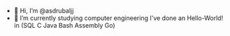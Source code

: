- 👋 Hi, I’m @asdrubaljj
- 🌱 I’m currently studying computer engineering
I've done an Hello-World! in (SQL C Java Bash Assembly Go) 


<!---
asdrubaljj/asdrubaljj is a ✨ special ✨ repository because its `README.md` (this file) appears on your GitHub profile.
You can click the Preview link to take a look at your changes.
--->
